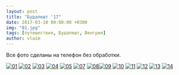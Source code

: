 ```yaml
---
layout: post
title: "Будапешт '17"
date: 2017-03-10 00:00:00 +0300
img: "01.jpg"
tags: [путешествия, Будапешт, Венгрия]
author: vlaim
---
```


Все фото сделаны на телефон без обработки.

[![01](/assets/img/01.jpg)](/assets/img/01.jpg) [![02](/assets/img/02.jpg)](/assets/img/02.jpg) [![03](/assets/img/03.jpg)](/assets/img/03.jpg) [![04](/assets/img/04.jpg)](/assets/img/04.jpg) [![05](/assets/img/05.jpg)](/assets/img/05.jpg) [![07](/assets/img/07.jpg)](/assets/img/07.jpg) [![08](/assets/img/08.jpg)](/assets/img/08.jpg)[![09](/assets/img/09.jpg)](/assets/img/09.jpg)
[![10](/assets/img/10.jpg)](/assets/img/10.jpg)
[![11](/assets/img/11.jpg)](/assets/img/11.jpg)
[![12](/assets/img/12.jpg)](/assets/img/12.jpg)
[![13](/assets/img/13.jpg)](/assets/img/13.jpg)
[![14](/assets/img/14.jpg)](/assets/img/14.jpg)